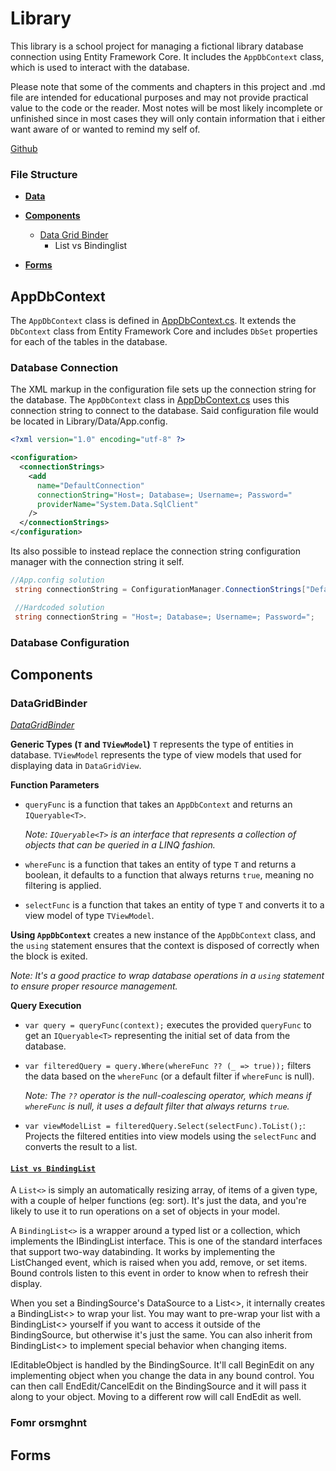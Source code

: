 # Library

This library is a school project for managing a fictional library database connection using Entity Framework Core. It includes the `AppDbContext` class, which is used to interact with the database.

Please note that some of the comments and chapters in this project and .md file are intended for educational purposes and may not provide practical value to the code or the reader. Most notes will be most likely incomplete or unfinished since in most cases they will only contain information that i either want aware of or wanted to remind my self of.

[Github](https://github.com/filipjaruska/Library)

### **File Structure**

- **[Data](#appdbcontext)**

- **[Components](#components)**

  - [Data Grid Binder](#datagridbinder)
    - List vs Bindinglist

- **[Forms](#forms)**

## AppDbContext

The `AppDbContext` class is defined in [AppDbContext.cs](Library/Data/AppDbContext.cs). It extends the `DbContext` class from Entity Framework Core and includes `DbSet` properties for each of the tables in the database.

### Database Connection

The XML markup in the configuration file sets up the connection string for the database. The `AppDbContext` class in [AppDbContext.cs](Library/Data/AppDbContext.cs) uses this connection string to connect to the database. Said configuration file would be located in Library/Data/App.config.

```xml
<?xml version="1.0" encoding="utf-8" ?>

<configuration>
  <connectionStrings>
    <add
      name="DefaultConnection"
      connectionString="Host=; Database=; Username=; Password="
      providerName="System.Data.SqlClient"
    />
  </connectionStrings>
</configuration>
```

Its also possible to instead replace the connection string configuration manager with the connection string it self.

```csharp
//App.config solution
 string connectionString = ConfigurationManager.ConnectionStrings["DefaultConnection"].ConnectionString;

 //Hardcoded solution
 string connectionString = "Host=; Database=; Username=; Password=";
```

### Database Configuration

## Components

### DataGridBinder

_[DataGridBinder](/Library/Components/DataGridBinder.cs)_

**Generic Types (`T` and `TViewModel`)**
`T` represents the type of entities in database. `TViewModel` represents the type of view models that used for displaying data in `DataGridView`.

**Function Parameters**

- `queryFunc` is a function that takes an `AppDbContext` and returns an `IQueryable<T>`.

  _Note: `IQueryable<T>` is an interface that represents a collection of objects that can be queried in a LINQ fashion._

- `whereFunc` is a function that takes an entity of type `T` and returns a boolean, it defaults to a function that always returns `true`, meaning no filtering is applied.
- `selectFunc` is a function that takes an entity of type `T` and converts it to a view model of type `TViewModel`.

**Using `AppDbContext`** creates a new instance of the `AppDbContext` class, and the `using` statement ensures that the context is disposed of correctly when the block is exited.

_Note: It's a good practice to wrap database operations in a `using` statement to ensure proper resource management._

**Query Execution**

- `var query = queryFunc(context);` executes the provided `queryFunc` to get an `IQueryable<T>` representing the initial set of data from the database.
- `var filteredQuery = query.Where(whereFunc ?? (_ => true));` filters the data based on the `whereFunc` (or a default filter if `whereFunc` is null).

  _Note: The `??` operator is the null-coalescing operator, which means if `whereFunc` is null, it uses a default filter that always returns `true`._

- `var viewModelList = filteredQuery.Select(selectFunc).ToList();`: Projects the filtered entities into view models using the `selectFunc` and converts the result to a list.

#### [`List vs BindingList`](https://stackoverflow.com/questions/2243950/listt-vs-bindinglistt-advantages-disadvantages)

A `List<>` is simply an automatically resizing array, of items of a given type, with a couple of helper functions (eg: sort). It's just the data, and you're likely to use it to run operations on a set of objects in your model.

A `BindingList<>` is a wrapper around a typed list or a collection, which implements the IBindingList interface. This is one of the standard interfaces that support two-way databinding. It works by implementing the ListChanged event, which is raised when you add, remove, or set items. Bound controls listen to this event in order to know when to refresh their display.

When you set a BindingSource's DataSource to a List<>, it internally creates a BindingList<> to wrap your list. You may want to pre-wrap your list with a BindingList<> yourself if you want to access it outside of the BindingSource, but otherwise it's just the same. You can also inherit from BindingList<> to implement special behavior when changing items.

IEditableObject is handled by the BindingSource. It'll call BeginEdit on any implementing object when you change the data in any bound control. You can then call EndEdit/CancelEdit on the BindingSource and it will pass it along to your object. Moving to a different row will call EndEdit as well.

### Fomr orsmghnt

## Forms

